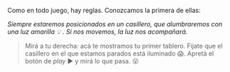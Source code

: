 <gs-toolbox toolbox-url="https://raw.githubusercontent.com/MumukiProject/mumuki-guia-gobstones-primeros-programas-kids/master/toolbox.xml"></gs-toolbox>

Como en todo juego, hay reglas. Conozcamos la primera de ellas:

_Siempre estaremos posicionados en un casillero, que alumbraremos con una luz amarilla :bulb: . Si nos movemos, la luz nos acompañará._

> Mirá a tu derecha: acá te mostramos tu primer tablero. Fijate que el casillero en el que estamos parados está iluminado :scream:. Apretá el botón de _play_ :arrow_forward: y mirá lo que pasa. :open_mouth:
